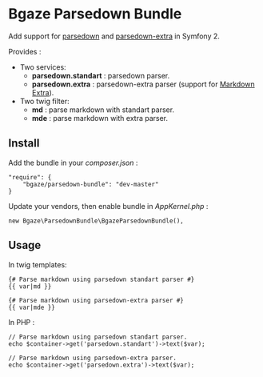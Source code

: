 # Bgaze Parsedown Bundle

Add support for [parsedown](https://github.com/erusev/parsedown) and [parsedown-extra](https://github.com/erusev/parsedown-extra) in Symfony 2.

Provides :

* Two services: 
    * **parsedown.standart** : parsedown parser. 
    * **parsedown.extra** : parsedown-extra parser (support for [Markdown Extra](http://en.wikipedia.org/wiki/Markdown_Extra)).
* Two twig filter:
    * **md** : parse markdown with standart parser. 
    * **mde** : parse markdown with extra parser. 

## Install

Add the bundle in your *composer.json* :

    "require": {
        "bgaze/parsedown-bundle": "dev-master"
    }

Update your vendors, then enable bundle in *AppKernel.php* :

    new Bgaze\ParsedownBundle\BgazeParsedownBundle(),

## Usage

In twig templates:

    {# Parse markdown using parsedown standart parser #}
    {{ var|md }}
    
    {# Parse markdown using parsedown-extra parser #}
    {{ var|mde }}
    
In PHP :

    // Parse markdown using parsedown standart parser.
    echo $container->get('parsedown.standart')->text($var);
    
    // Parse markdown using parsedown-extra parser.
    echo $container->get('parsedown.extra')->text($var);
